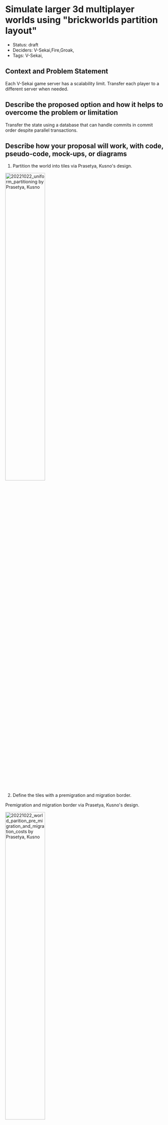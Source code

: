 # Simulate larger 3d multiplayer worlds using "brickworlds partition layout"

- Status: draft <!-- draft | proposed | rejected | accepted | deprecated | superseded by -->
- Deciders: V-Sekai,Fire,Groak,
- Tags: V-Sekai,

## Context and Problem Statement

Each V-Sekai game server has a scalability limit. Transfer each player to a different server when needed.

<!-- Describe the problem or limitation you are having in your project. You may want to articulate the problem in the form of a question. -->

## Describe the proposed option and how it helps to overcome the problem or limitation

Transfer the state using a database that can handle commits in commit order despite parallel transactions.

## Describe how your proposal will work, with code, pseudo-code, mock-ups, or diagrams

1. Partition the world into tiles via Prasetya, Kusno's design.

<img src="./attachments/20221022_uniform_partitioning.png" alt="20221022_uniform_partitioning by Prasetya, Kusno" width="50%">

2. Define the tiles with a premigration and migration border.

Premigration and migration border via Prasetya, Kusno's design.

<img src="./attachments/20221022_world_parition_pre_migration_and_migration_costs.png" alt="20221022_world_parition_pre_migration_and_migration_costs by Prasetya, Kusno" width="50%">

3. Transfer the player from one server to another by first syncing all the frames, and have the player connect to the other side. Then the server does the transfer and the player connects to the other side when the migration boundary is hit.

Server state transfer via Prasetya, Kusno's design.

<img src="./attachments/20221022_server_state_transfer_load.png" alt="20221022_server_state_transfer_load by Prasetya, Kusno" width="50%">

4. Test using a multiplayer simulator via Prasetya, Kusno's design

<img src="./attachments/20221022_multiplayer_sim_variables.png" alt="20221022_multiplayer_sim_variables by Prasetya, Kusno" width="50%">

## Positive Consequences <!-- improvement of quality attribute satisfaction, follow-up decisions required -->

- Allows player transfer from one server to the others servers.

## Negative Consequences <!-- compromising quality attribute, follow-up decisions required -->

- Needs to connect the servers to the foundation database simulation servers.

## Option graveyard:

- Option: The status quo. <!-- List the proposed options no longer open for consideration. -->
- Rejection Reason: This solves nothing. <!-- List the reasons for the rejection: (the bad traits) -->

## If this enhancement will not be used often, can it be worked around with a few lines of script?

It's not a few lines of script.

## Is there a reason why this should be core and done by us?

We own the networking stack.

## References

- [V-Sekai](https://v-sekai.org/)
- [Efficient_Methods_for_Improving_Scalability_and_Playability_of_Massively_Multiplayer_Online_Game_MMOG by Prasetya, Kusno](https://pure.bond.edu.au/ws/portalfiles/portal/18275482/Efficient_Methods_for_Improving_Scalability_and_Playability_of_Massively_Multiplayer_Online_Game_MMOG_.pdf)
- [godot sqlite mvsqlite](https://github.com/V-Sekai/godot-sqlite/tree/mvsqlite)
- [godot mvsql demo](https://github.com/V-Sekai/godot-sqlite/tree/mvsqlite/demo)
- [mvsqlite](https://github.com/losfair/mvsqlite)
- [Apple's foundationdb](https://github.com/apple/foundationdb)
- [Rust lang](https://www.rust-lang.org/)

## Code References

### Create entity table

```swift
extends Node3D

func _ready():
	var db : SQLite = SQLite.new();
	if (!db.open("test")):
		print("Failed opening database.");
		return;
	var _create_entity_table : String = """
DROP TABLE IF EXISTS entity;
CREATE TABLE entity (
	id TEXT PRIMARY KEY NOT NULL CHECK(LENGTH(id) = 36),
	user_data blob NOT NULL CHECK( LENGTH(user_data) = 16) DEFAULT (zeroblob(16)),
	reserved blob NOT NULL CHECK( LENGTH(reserved) = 48)  DEFAULT (zeroblob(48)),
	shard	INTEGER NOT NULL,
	code	INTEGER NOT NULL,
	flags	INTEGER	NOT NULL,
	past_pending	BLOB NOT NULL CHECK( LENGTH(past_pending) <= 1024) DEFAULT (zeroblob(64)),
	past_posted BLOB NOT NULL CHECK( LENGTH(past_posted) <= 1024) DEFAULT (zeroblob(64)),
	current_pending BLOB NOT NULL CHECK( LENGTH(current_pending) <= 1024) DEFAULT (zeroblob(64)),
	current_posted	BLOB NOT NULL CHECK( LENGTH(current_posted) <= 1024) DEFAULT (zeroblob(64)),
	timestamp INTEGER NOT NULL
) WITHOUT ROWID, STRICT;
"""
#	db.query(create_entity_table)
	var _truncate_entities : String = """
DELETE FROM entity;
	"""
#	db.query(truncate_entities)
	for i in range(32):
		var node_3d : Node3D = Node3D.new()
		var script = load("res://sqlite_write/sqlite_write_scene.gd")
		node_3d.set_script(script)
		add_child(node_3d, true)
		node_3d.owner = self
```

### Simulate entity processing

```swift
extends Node3D

var db : SQLite = null
var result_create : SQLiteQuery
var result_delete : SQLiteQuery
var uuid : String

func _ready():
	db = SQLite.new();
	if (!db.open("test")):
		print("Failed opening database.");
		return;
	var _drop : String = """drop table if exists entity;
drop trigger "entity_interpolate_insert";
drop trigger "entity_interpolate_update";
drop trigger "entity_interpolate_delete";
drop view entity_interpolate;
drop view entity_view;
"""
	var select_uuid : String = """
	SELECT lower(hex(randomblob(4)) || '-' || hex(randomblob(2)) || '-' || '4' ||
	substr(hex( randomblob(2)), 2) || '-' ||
	substr('AB89', 1 + (abs(random()) % 4) , 1)  ||
	substr(hex(randomblob(2)), 2) || '-' ||
	hex(randomblob(6))) as uuid;
	"""
	uuid = db.fetch_array(select_uuid)[0]["uuid"]
	var query_create_original = """
INSERT INTO entity ("id", "user_data", "reserved", "shard", "code", "flags", "past_pending", "past_posted",
"current_pending", "current_posted", "timestamp")
VALUES (?, zeroblob(16), zeroblob(48), 0, 0, 0, zeroblob(64), zeroblob(64), zeroblob(64), ?, UNIXEPOCH());
"""
	result_create = db.create_query(query_create_original)
	var query_delete = """
	DELETE FROM entity
	WHERE id = ?;
"""
	result_delete = db.create_query(query_delete)

func _process(_delta):
	if db == null:
		return
	var packed_array : Array = Array()
	packed_array.push_back(global_transform)
	var bytes : PackedByteArray = var_to_bytes(packed_array)
	bytes = bytes.compress(FileAccess.COMPRESSION_ZSTD)
	var statement : Array = [uuid, bytes]
	var _result_batch = result_create.batch_execute([statement])

func _exit_tree():
	var statement : Array = [uuid]
	var _result_batch = result_delete.batch_execute([statement])
```

## License of the contribution

Copyright (c) 2022 V-Sekai contributors.

Permission is hereby granted, free of charge, to any person obtaining a copy of this software and associated documentation files (the "Software"), to deal in the Software without restriction, including without limitation the rights to use, copy, modify, merge, publish, distribute, sublicense, and/or sell copies of the Software, and to permit persons to whom the Software is furnished to do so, subject to the following conditions:

The above copyright notice and this permission notice shall be included in all copies or substantial portions of the Software.

THE SOFTWARE IS PROVIDED "AS IS", WITHOUT WARRANTY OF ANY KIND, EXPRESS OR IMPLIED, INCLUDING BUT NOT LIMITED TO THE WARRANTIES OF MERCHANTABILITY, FITNESS FOR A PARTICULAR PURPOSE AND NONINFRINGEMENT. IN NO EVENT SHALL THE AUTHORS OR COPYRIGHT HOLDERS BE LIABLE FOR ANY CLAIM, DAMAGES OR OTHER LIABILITY, WHETHER IN AN ACTION OF CONTRACT, TORT OR OTHERWISE, ARISING FROM, OUT OF OR IN CONNECTION WITH THE SOFTWARE OR THE USE OR OTHER DEALINGS IN THE SOFTWARE.
